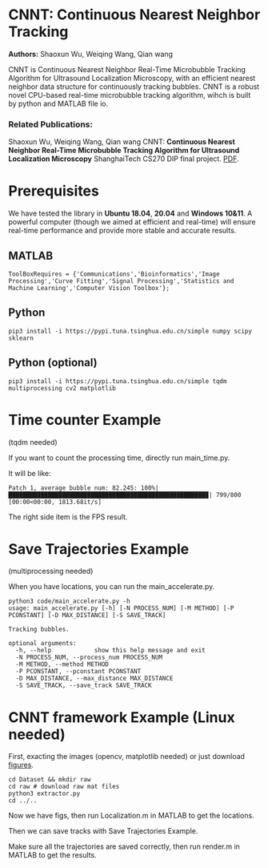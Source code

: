 # CNNT: Continuous Nearest Neighbor Tracking   

**Authors:** Shaoxun Wu, Weiqing Wang, Qian wang

CNNT  is Continuous Nearest Neighbor Real-Time Microbubble Tracking Algorithm for Ultrasound Localization Microscopy, with an efficient nearest neighbor data structure for continuously tracking bubbles.  CNNT is a robust novel CPU-based real-time microbubble tracking algorithm, wihch is built by python and MATLAB file io.

### Related Publications:

Shaoxun Wu, Weiqing Wang, Qian wang CNNT: **Continuous Nearest Neighbor Real-Time Microbubble Tracking Algorithm for Ultrasound Localization Microscopy**   ShanghaiTech CS270 DIP final project. [PDF](https://github.com/erwin-wu-x/CNNT/blob/main/report.pdf). 

# Prerequisites

We have tested the library in **Ubuntu 18.04**, **20.04** and **Windows 10&11**. A powerful computer (though we aimed at efficient and real-time) will ensure real-time performance and provide more stable and accurate results.

## MATLAB

```
ToolBoxRequires = {'Communications','Bioinformatics','Image Processing','Curve Fitting','Signal Processing','Statistics and Machine Learning','Computer Vision Toolbox'};
```

## Python

```
pip3 install -i https://pypi.tuna.tsinghua.edu.cn/simple numpy scipy sklearn
```

## Python (optional)

```
pip3 install -i https://pypi.tuna.tsinghua.edu.cn/simple tqdm multiprocessing cv2 matplotlib
```

# Time counter Example

(tqdm needed)

If you want to count the processing time, directly run main_time.py.

It will be like:

```
Patch 1, average bubble num: 82.245: 100%|███████████████████████████████████████████████████████▉| 799/800 [00:00<00:00, 1813.68it/s]
```

The right side item is the FPS result.

# Save Trajectories Example

(multiprocessing needed)

When you have locations, you can run the main_accelerate.py.

```
python3 code/main_accelerate.py -h
usage: main_accelerate.py [-h] [-N PROCESS_NUM] [-M METHOD] [-P PCONSTANT] [-D MAX_DISTANCE] [-S SAVE_TRACK]

Tracking bubbles.

optional arguments:
  -h, --help            show this help message and exit
  -N PROCESS_NUM, --process_num PROCESS_NUM
  -M METHOD, --method METHOD
  -P PCONSTANT, --pconstant PCONSTANT
  -D MAX_DISTANCE, --max_distance MAX_DISTANCE
  -S SAVE_TRACK, --save_track SAVE_TRACK
```

# CNNT framework Example (Linux needed)

First, exacting the images (opencv, matplotlib needed) or just download [figures]().

```
cd Dataset && mkdir raw
cd raw # download raw mat files
python3 extractor.py
cd ../..
```

Now we have figs, then run Localization.m in MATLAB to get the locations.

Then we can save tracks with Save Trajectories Example.

Make sure all the trajectories are saved correctly, then run render.m in MATLAB to get the results.